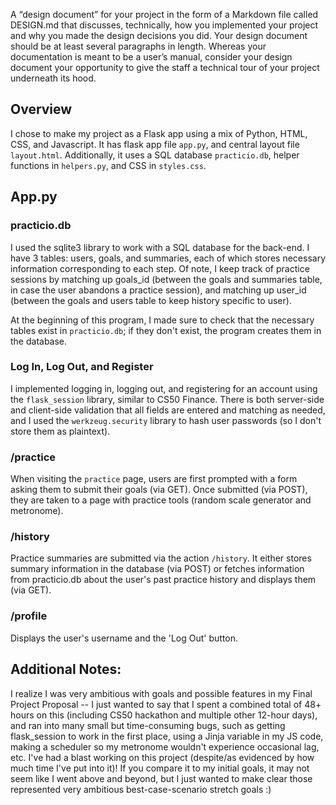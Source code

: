 A “design document” for your project in the form of a Markdown file called DESIGN.md that discusses, technically, how you implemented your project and why you made the design decisions you did. Your design document should be at least several paragraphs in length. Whereas your documentation is meant to be a user’s manual, consider your design document your opportunity to give the staff a technical tour of your project underneath its hood.

## Overview
I chose to make my project as a Flask app using a mix of Python, HTML, CSS, and Javascript. It has flask app file `app.py`, and central layout file `layout.html`. Additionally, it uses a SQL database `practicio.db`, helper functions in `helpers.py`, and CSS in `styles.css`. 

## App.py

### practicio.db
I used the sqlite3 library to work with a SQL database for the back-end. I have 3 tables: users, goals, and summaries, each of which stores necessary information corresponding to each step. Of note, I keep track of practice sessions by matching up goals_id (between the goals and summaries table, in case the user abandons a practice session), and matching up user_id (between the goals and users table to keep history specific to user). 

At the beginning of this program, I made sure to check that the necessary tables exist in `practicio.db`; if they don't exist, the program creates them in the database. 

### Log In, Log Out, and Register
I implemented logging in, logging out, and registering for an account using the `flask_session` library, similar to CS50 Finance. There is both server-side and client-side validation that all fields are entered and matching as needed, and I used the `werkzeug.security` library to hash user passwords (so I don't store them as plaintext). 

### /practice
When visiting the `practice` page, users are first prompted with a form asking them to submit their goals (via GET). Once submitted (via POST), they are taken to a page with practice tools (random scale generator and metronome). 

### /history
Practice summaries are submitted via the action `/history`. It either stores summary information in the database (via POST) or fetches information from practicio.db about the user's past practice history and displays them (via GET). 

### /profile
Displays the user's username and the 'Log Out' button.

## Additional Notes:
I realize I was very ambitious with goals and possible features in my Final Project Proposal -- I just wanted to say that I spent a combined total of 48+ hours on this (including CS50 hackathon and multiple other 12-hour days), and ran into many small but time-consuming bugs, such as getting flask_session to work in the first place, using a Jinja variable in my JS code, making a scheduler so my metronome wouldn't experience occasional lag, etc. I've had a blast working on this project (despite/as evidenced by how much time I've put into it)! If you compare it to my initial goals, it may not seem like I went above and beyond, but I just wanted to make clear those represented very ambitious best-case-scenario stretch goals :)